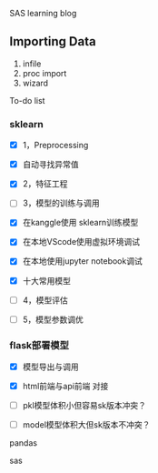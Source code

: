 SAS learning blog

## Importing Data

1. infile
2. proc import
3. wizard

To-do  list

### sklearn


* [X]  1，Preprocessing
  * [X]   自动寻找异常值
* [X]  2，特征工程


* [ ]  3，模型的训练与调用

  * [X]  在kanggle使用 sklearn训练模型
  * [X]  在本地VScode使用虚拟环境调试
  * [X]  在本地使用jupyter notebook调试
  * [X]  十大常用模型


* [ ]  4，模型评估
* [ ]  5，模型参数调优


### flask部署模型

* [X]  模型导出与调用
* [X]  html前端与api前端 对接

  * [ ]  pkl模型体积小但容易sk版本冲突？
  * [ ]  model模型体积大但sk版本不冲突？

pandas

sas
